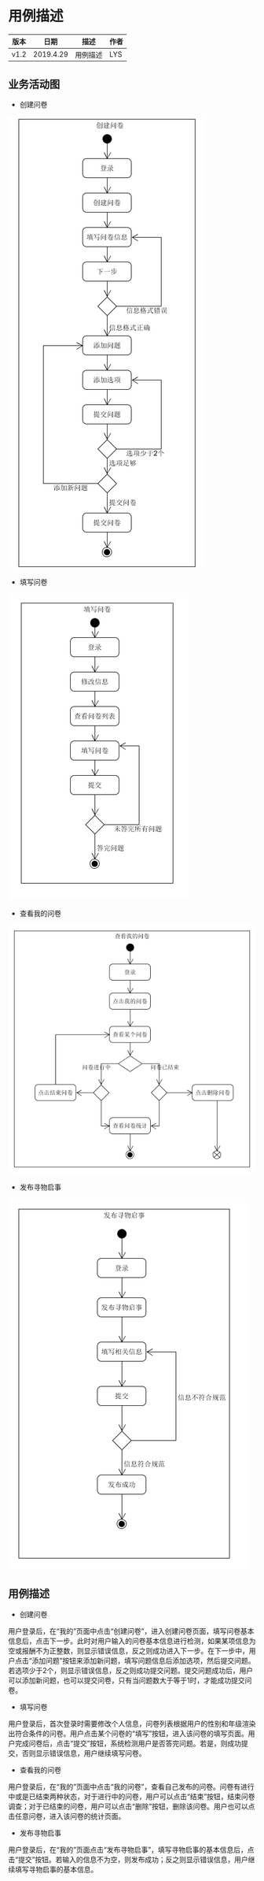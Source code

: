 # 用例描述  
  
| 版本 | 日期 | 描述 | 作者 |  
| - | - | - | - |  
| v1.2 | 2019.4.29 | 用例描述 | LYS |  
  
## 业务活动图
* 创建问卷

![](Requirement_image/activity_diagram1.png)

* 填写问卷

![](Requirement_image/activity_diagram2.png)

* 查看我的问卷

![](Requirement_image/activity_diagram3.png)

* 发布寻物启事

![](Requirement_image/activity_diagram4.png)

## 用例描述
* 创建问卷

用户登录后，在“我的”页面中点击“创建问卷”，进入创建问卷页面，填写问卷基本信息后，点击下一步。此时对用户输入的问卷基本信息进行检测，如果某项信息为空或报酬不为正整数，则显示错误信息，反之则成功进入下一步。在下一步中，用户点击“添加问题”按钮来添加新问题，填写问题信息后添加选项，然后提交问题。若选项少于2个，则显示错误信息，反之则成功提交问题。提交问题成功后，用户可以添加新问题，也可以提交问卷，只有当问题数大于等于1时，才能成功提交问卷。

* 填写问卷

用户登录后，首次登录时需要修改个人信息，问卷列表根据用户的性别和年级渲染出符合条件的问卷。用户点击某个问卷的“填写”按钮，进入该问卷的填写页面。用户完成问卷后，点击“提交”按钮，系统检测用户是否答完问题。若是，则成功提交，否则显示错误信息，用户继续填写问卷。

* 查看我的问卷

用户登录后，在“我的”页面中点击“我的问卷”，查看自己发布的问卷。问卷有进行中或是已结束两种状态，对于进行中的问卷，用户可以点击“结束”按钮，结束问卷调查；对于已结束的问卷，用户可以点击“删除”按钮，删除该问卷。用户也可以点击任意问卷，进入该问卷的统计页面。

* 发布寻物启事

用户登录后，在“我的”页面点击“发布寻物启事”，填写寻物启事的基本信息后，点击“提交”按钮。若输入的信息不为空，则发布成功；反之则显示错误信息，用户继续填写寻物启事的基本信息。
